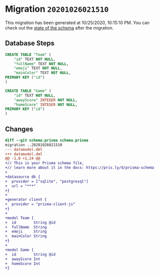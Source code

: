 # Migration `20201026021510`

This migration has been generated at 10/25/2020, 10:15:10 PM.
You can check out the [state of the schema](./schema.prisma) after the migration.

## Database Steps

```sql
CREATE TABLE "Team" (
    "id" TEXT NOT NULL,
    "fullName" TEXT NOT NULL,
    "emoji" TEXT NOT NULL,
    "mainColor" TEXT NOT NULL,
PRIMARY KEY ("id")
)

CREATE TABLE "Game" (
    "id" TEXT NOT NULL,
    "awayScore" INTEGER NOT NULL,
    "homeScore" INTEGER NOT NULL,
PRIMARY KEY ("id")
)
```

## Changes

```diff
diff --git schema.prisma schema.prisma
migration ..20201026021510
--- datamodel.dml
+++ datamodel.dml
@@ -1,0 +1,24 @@
+// This is your Prisma schema file,
+// learn more about it in the docs: https://pris.ly/d/prisma-schema
+
+datasource db {
+  provider = ["sqlite", "postgresql"]
+  url = "***"
+}
+
+generator client {
+  provider = "prisma-client-js"
+}
+
+model Team {
+  id        String @id
+  fullName  String
+  emoji     String
+  mainColor String
+}
+
+model Game {
+  id        String @id
+  awayScore Int
+  homeScore Int
+}
```


